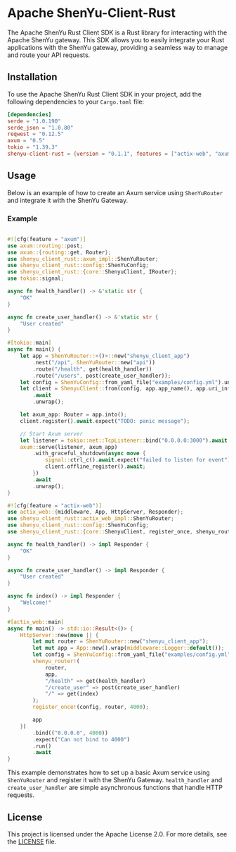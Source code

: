 # Apache ShenYu-Client-Rust

The Apache ShenYu Rust Client SDK is a Rust library for interacting with the Apache ShenYu gateway. This SDK allows you to easily integrate your Rust applications with the ShenYu gateway, providing a seamless way to manage and route your API requests.

## Installation

To use the Apache ShenYu Rust Client SDK in your project, add the following dependencies to your `Cargo.toml` file:

```toml
[dependencies]
serde = "1.0.190"
serde_json = "1.0.80"
reqwest = "0.12.5"
axum = "0.5"
tokio = "1.39.3"
shenyu-client-rust = {version = "0.1.1", features = ["actix-web", "axum"] }
```

## Usage

Below is an example of how to create an Axum service using `ShenYuRouter` and integrate it with the ShenYu Gateway.

### Example

```rust

#![cfg(feature = "axum")]
use axum::routing::post;
use axum::{routing::get, Router};
use shenyu_client_rust::axum_impl::ShenYuRouter;
use shenyu_client_rust::config::ShenYuConfig;
use shenyu_client_rust::{core::ShenyuClient, IRouter};
use tokio::signal;

async fn health_handler() -> &'static str {
    "OK"
}

async fn create_user_handler() -> &'static str {
    "User created"
}

#[tokio::main]
async fn main() {
    let app = ShenYuRouter::<()>::new("shenyu_client_app")
        .nest("/api", ShenYuRouter::new("api"))
        .route("/health", get(health_handler))
        .route("/users", post(create_user_handler));
    let config = ShenYuConfig::from_yaml_file("examples/config.yml").unwrap();
    let client = ShenyuClient::from(config, app.app_name(), app.uri_infos(), 3000)
        .await
        .unwrap();

    let axum_app: Router = app.into();
    client.register().await.expect("TODO: panic message");

    // Start Axum server
    let listener = tokio::net::TcpListener::bind("0.0.0.0:3000").await.unwrap();
    axum::serve(listener, axum_app)
        .with_graceful_shutdown(async move {
            signal::ctrl_c().await.expect("failed to listen for event");
            client.offline_register().await;
        })
        .await
        .unwrap();
}
```
```rust
#![cfg(feature = "actix-web")]
use actix_web::{middleware, App, HttpServer, Responder};
use shenyu_client_rust::actix_web_impl::ShenYuRouter;
use shenyu_client_rust::config::ShenYuConfig;
use shenyu_client_rust::{core::ShenyuClient, register_once, shenyu_router, IRouter};

async fn health_handler() -> impl Responder {
    "OK"
}

async fn create_user_handler() -> impl Responder {
    "User created"
}

async fn index() -> impl Responder {
    "Welcome!"
}

#[actix_web::main]
async fn main() -> std::io::Result<()> {
    HttpServer::new(move || {
        let mut router = ShenYuRouter::new("shenyu_client_app");
        let mut app = App::new().wrap(middleware::Logger::default());
        let config = ShenYuConfig::from_yaml_file("examples/config.yml").unwrap();
        shenyu_router!(
            router,
            app,
            "/health" => get(health_handler)
            "/create_user" => post(create_user_handler)
            "/" => get(index)
        );
        register_once!(config, router, 4000);

        app
    })
        .bind(("0.0.0.0", 4000))
        .expect("Can not bind to 4000")
        .run()
        .await
}

```

This example demonstrates how to set up a basic Axum service using `ShenYuRouter` and register it with the ShenYu Gateway. `health_handler` and `create_user_handler` are simple asynchronous functions that handle HTTP requests.

## License

This project is licensed under the Apache License 2.0. For more details, see the [LICENSE](LICENSE) file.
